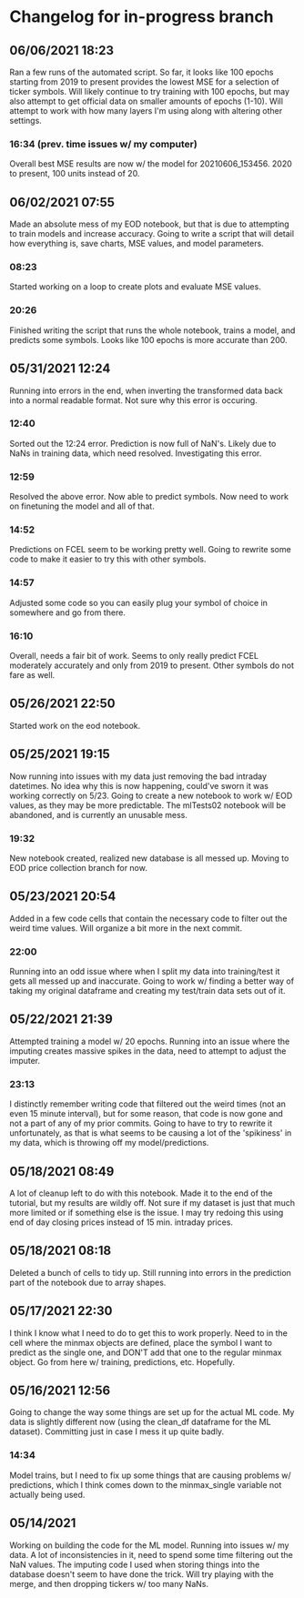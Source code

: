 # Changelog for in-progress branch

## 06/06/2021 18:23

Ran a few runs of the automated script. So far, it looks like 100 epochs starting from 2019 to present provides the lowest MSE for a selection of ticker symbols. Will likely continue to try training with 100 epochs, but may also attempt to get official data on smaller amounts of epochs (1-10). Will attempt to work with how many layers I'm using along with altering other settings.

### 16:34 (prev. time issues w/ my computer)

Overall best MSE results are now w/ the model for 20210606_153456. 2020 to present, 100 units instead of 20. 

## 06/02/2021 07:55
Made an absolute mess of my EOD notebook, but that is due to attempting to train models and increase accuracy. Going to write a script that will detail how everything is, save charts, MSE values, and model parameters.

### 08:23 

Started working on a loop to create plots and evaluate MSE values.

### 20:26
Finished writing the script that runs the whole notebook, trains a model, and predicts some symbols. Looks like 100 epochs is more accurate than 200.

## 05/31/2021 12:24
Running into errors in the end, when inverting the transformed data back into a normal readable format. Not sure why this error is occuring.

### 12:40
Sorted out the 12:24 error. Prediction is now full of NaN's. Likely due to NaNs in training data, which need resolved. Investigating this error.

### 12:59
Resolved the above error. Now able to predict symbols. Now need to work on finetuning the model and all of that.

### 14:52
Predictions on FCEL seem to be working pretty well. Going to rewrite some code to make it easier to try this with other symbols.

### 14:57
Adjusted some code so you can easily plug your symbol of choice in somewhere and go from there.

### 16:10
Overall, needs a fair bit of work. Seems to only really predict FCEL moderately accurately and only from 2019 to present. Other symbols do not fare as well.

## 05/26/2021 22:50
Started work on the eod notebook. 

## 05/25/2021 19:15
Now running into issues with my data just removing the bad intraday datetimes. No idea why this is now happening, could've sworn it was working correctly on 5/23. Going to create a new notebook to work w/ EOD values, as they may be more predictable. The mlTests02 notebook will be abandoned, and is currently an unusable mess.

### 19:32
New notebook created, realized new database is all messed up. Moving to EOD price collection branch for now.

## 05/23/2021 20:54
Added in a few code cells that contain the necessary code to filter out the weird time values. Will organize a bit more in the next commit.

### 22:00
Running into an odd issue where when I split my data into training/test it gets all messed up and inaccurate. Going to work w/ finding a better way of taking my original dataframe and creating my test/train data sets out of it.

## 05/22/2021 21:39
Attempted training a model w/ 20 epochs. Running into an issue where the imputing creates massive spikes in the data, need to attempt to adjust the imputer.

### 23:13
I distinctly remember writing code that filtered out the weird times (not an even 15 minute interval), but for some reason, that code is now gone and not a part of any of my prior commits. Going to have to try to rewrite it unfortunately, as that is what seems to be causing a lot of the 'spikiness' in my data, which is throwing off my model/predictions.

## 05/18/2021 08:49
A lot of cleanup left to do with this notebook. Made it to the end of the tutorial, but my results are wildly off. Not sure if my dataset is just that much more limited or if something else is the issue. I may try redoing this using end of day closing prices instead of 15 min. intraday prices.

## 05/18/2021 08:18
Deleted a bunch of cells to tidy up. Still running into errors in the prediction part of the notebook due to array shapes.

## 05/17/2021 22:30
I think I know what I need to do to get this to work properly. Need to in the cell where the minmax objects are defined, place the symbol I want to predict as the single one, and DON'T add that one to the regular minmax object. Go from here w/ training, predictions, etc. Hopefully.

## 05/16/2021 12:56
Going to change the way some things are set up for the actual ML code. My data is slightly different now (using the clean_df dataframe for the ML dataset). Committing just in case I mess it up quite badly.

### 14:34
Model trains, but I need to fix up some things that are causing problems w/ predictions, which I think comes down to the minmax_single variable not actually being used.

## 05/14/2021
Working on building the code for the ML model. Running into issues w/ my data. A lot of inconsistencies in it, need to spend some time filtering out the NaN values. The imputing code I used when storing things into the database doesn't seem to have done the trick. Will try playing with the merge, and then dropping tickers w/ too many NaNs.